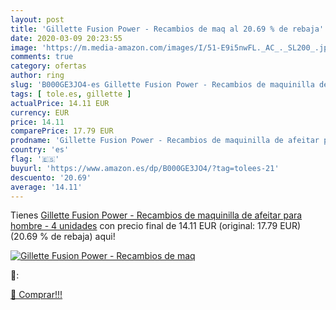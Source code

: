 ```yaml
---
layout: post
title: 'Gillette Fusion Power - Recambios de maq al 20.69 % de rebaja'
date: 2020-03-09 20:23:55
image: 'https://m.media-amazon.com/images/I/51-E9i5nwFL._AC_._SL200_.jpg'
comments: true
category: ofertas
author: ring
slug: 'B000GE3JO4-es Gillette Fusion Power - Recambios de maquinilla de afeitar...'
tags: [ tole.es, gillette ]
actualPrice: 14.11 EUR
currency: EUR
price: 14.11
comparePrice: 17.79 EUR
prodname: 'Gillette Fusion Power - Recambios de maquinilla de afeitar para hombre - 4 unidades'
country: 'es'
flag: '🇪🇸'
buyurl: 'https://www.amazon.es/dp/B000GE3JO4/?tag=tolees-21'
descuento: '20.69'
average: '14.11'
---
```


Tienes [Gillette Fusion Power - Recambios de maquinilla de afeitar para hombre - 4 unidades](https://www.amazon.es/dp/B000GE3JO4/?tag=tolees-21) con precio final de  14.11 EUR (original: 17.79 EUR) (20.69 %  de rebaja) aqui!

[![Gillette Fusion Power - Recambios de maq](https://m.media-amazon.com/images/I/51-E9i5nwFL._AC_._SL200_.jpg)](https://www.amazon.es/dp/B000GE3JO4/?tag=tolees-21)

🔎:


[🛒 Comprar!!!](https://www.amazon.es/dp/B000GE3JO4/?tag=tolees-21)

